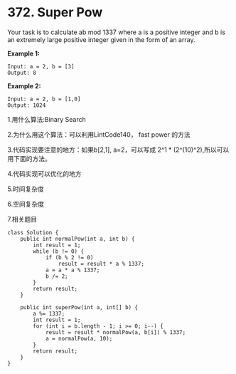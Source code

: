 # 372. Super Pow

Your task is to calculate ab mod 1337 where a is a positive integer and b is an extremely large positive integer given in the form of an array.

**Example 1:**

```text
Input: a = 2, b = [3]
Output: 8
```

**Example 2:**

```text
Input: a = 2, b = [1,0]
Output: 1024
```

1.用什么算法:Binary Search

2.为什么用这个算法：可以利用LintCode140， fast power 的方法

3.代码实现要注意的地方：如果b\[2,1\], a=2，可以写成 2^1 \* \(2^\(10\)^2\),所以可以用下面的方法。

4.代码实现可以优化的地方

5.时间复杂度

6.空间复杂度

7.相关题目

```text
class Solution {
    public int normalPow(int a, int b) {
        int result = 1;
        while (b != 0) {
            if (b % 2 != 0)
                result = result * a % 1337;
            a = a * a % 1337;
            b /= 2;
        }
        return result;
    }

    public int superPow(int a, int[] b) {
        a %= 1337;
        int result = 1;
        for (int i = b.length - 1; i >= 0; i--) {
            result = result * normalPow(a, b[i]) % 1337;
            a = normalPow(a, 10);
        }
        return result;
    }
}
```

